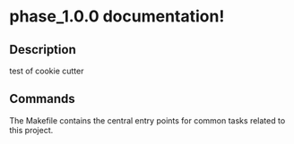# phase_1.0.0 documentation!

## Description

test of cookie cutter

## Commands

The Makefile contains the central entry points for common tasks related to this project.

